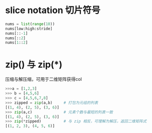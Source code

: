 # slice notation 切片符号

```python
nums = list(range(10))
nums[low:high:stride]
nums[::-1]
nums[::2]
nums[1::2]
```

# zip() 与 zip(*)

压缩与解压缩，可用于二维矩阵获得col

```python
>>>a = [1,2,3]
>>> b = [4,5,6]
>>> c = [4,5,6,7,8]
>>> zipped = zip(a,b)     # 打包为元组的列表
[(1, 4), (2, 5), (3, 6)]
>>> zip(a,c)              # 元素个数与最短的列表一致
[(1, 4), (2, 5), (3, 6)]
>>> zip(*zipped)          # 与 zip 相反，可理解为解压，返回二维矩阵式
[(1, 2, 3), (4, 5, 6)]
```
